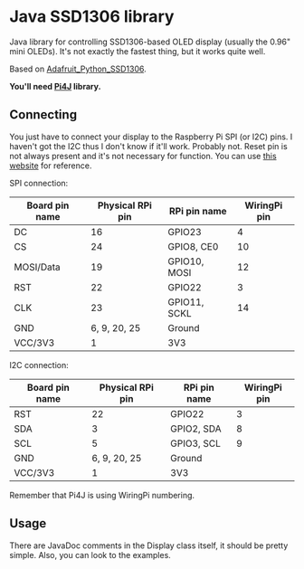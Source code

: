 # Java SSD1306 library
Java library for controlling SSD1306-based OLED display (usually the 0.96" mini OLEDs). 
It's not exactly the fastest thing, but it works quite well.

Based on [Adafruit_Python_SSD1306](https://github.com/adafruit/Adafruit_Python_SSD1306).

__You'll need [Pi4J](http://pi4j.com/) library.__


## Connecting
You just have to connect your display to the Raspberry Pi SPI (or I2C) pins. 
I haven't got the I2C thus I don't know if it'll work. Probably not.
Reset pin is not always present and it's not necessary for function.
You can use [this website](http://pi.gadgetoid.com/pinout) for reference.

SPI connection:

| Board pin name | Physical RPi pin | RPi pin name | WiringPi pin |
|----------------|------------------|--------------|--------------|
| DC             | 16               | GPIO23       | 4            |
| CS             | 24               | GPIO8, CE0   | 10           |
| MOSI/Data      | 19               | GPIO10, MOSI | 12           |
| RST            | 22               | GPIO22       | 3            |
| CLK            | 23               | GPIO11, SCKL | 14           |
| GND            | 6, 9, 20, 25     | Ground       |              |
| VCC/3V3        | 1                | 3V3          |              |

I2C connection:

| Board pin name | Physical RPi pin | RPi pin name | WiringPi pin |
|----------------|------------------|--------------|--------------|
| RST            | 22               | GPIO22       | 3            |
| SDA            | 3                | GPIO2, SDA   | 8            |
| SCL            | 5                | GPIO3, SCL   | 9            |
| GND            | 6, 9, 20, 25     | Ground       |              |
| VCC/3V3        | 1                | 3V3          |              |

Remember that Pi4J is using WiringPi numbering. 

## Usage
There are JavaDoc comments in the Display class itself, it should be pretty simple. Also, you can look to the examples.
